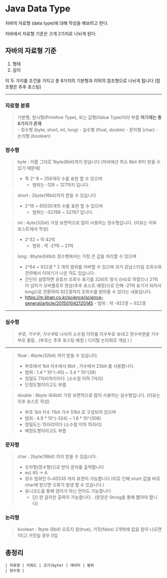 # Java Data Type 
자바의 자료형 (data type)에 대해 작성을 해보려고 한다.

자바에서 자료형 기준은 크게 2가지로 나뉘게 된다.
## 자바의 자료형 기준 
1. 형태
2. 길이 

이 두 가지를 조건을 가지고 총 8가지의 기본형과 이외의 참조형으로 나뉘게 됩니다 (참조형은 추후 포스팅)

---
### 자료형 분류 
>  기본형, 원시형(Primitive Type), 또는 값형(Value Type)이라 부름
> 	**여기에는 총 8가지가 존재**   
> 		- 정수형 (byte, short, int, long)
> 		- 실수형 (float, double)
> 		- 문자형 (char)
> 		- 논리형 (boolean)


### 정수형

>byte : 이름 그대로 1byte(8bit)까지 받습니다 (자바에선 최소 8bit 부터 받을 수 있기 때문에)  
>	- 즉 2^ 8 = 256개의 수를 표현 할 수 있으며 
>		- 범위는 -128 ~ 127까지 입니다.

> short : 2byte(16bit)까지 받을 수 있습니다
> 	- 2^16 = 65535개의 수를 표현 할 수 있으며 
> 		- 범위는 -32768 ~ 32767 입니다.

> int : 4yte(32bit) 가장 보편적으로 많이 사용하는 정수형입니다. (이유는 이후 포스트에서 작성)
> 	- 2^32 = 약 42억
> 		- 범위 : 약 -21억 ~ 21억

> long : 8byte(64bit) 정수형에서는 가장 큰 값을 처리할 수 있으며 
> 	- 2^64 = 922경 * 2 개의 범위를 커버할 수 있으며 과거 강남스타일 조회수와 관련해서 이야기가 나온 적도 있습니다 .
> 	- 간단히 설명하면 유튜브 조회수 표기를 32비트 방식 (int)로 하였으나 21억이 넘어가 오버플로우 현상(추후 포스트 예정)으로 인해 -21억 표기가 되어서 long으로 전환하여 922경까지 조회수를 받아올 수 있다는 내용입니다.
> - https://m.khan.co.kr/science/science-general/article/201501042120145
> 		- 범위 : 약 -922경 ~ 922경


--- 
### 실수형
> *부호, 가수부, 지수부*로 나뉘어 소수점 이하를 지수부로 보내고 정수부분을 가수부로 올림 . (부호는 추후 포스팅 예정 ( 디지털 논리회로 개념 ) )
---

>float : 4byte(32bit) 까지 받을 수 있습니다.
>	- 부호에서 1bit 지수에서 8bit , 가수에서 23bit 를 사용합니다.
>	- 범위 :  1.4 * 10^(-45) ~ 3.4 * 10^(38) 
>	- 정밀도 7자리까지이다. (소수점 이하 7자리)
>	- 단정도형이라고도 부름

>double : 8byte (64bit) 가장 보편적으로 많이 사용하는 실수형입니다. (이유는 이후 포스트 작성)
>	- 부호 1bit 지수 11bit 가수 51bit 로 구성되어 있으며
>	- 범위 : 4.9 * 10^(-324) ~ 1.8 * 10^(308)
>	- 정밀도는 15자리이다 (소수점 이하 15자리)
>	- 배정도형이라고도 부름

### 문자형
> char : 2byte(16bit) 까지 받을 수 있습니다. 
> 	- 숫자형(정수형)으로 받아 문자를 출력합니다 
> 	- ex) 65 -> A 
> 	- 양수 범위인 0~65535 까지 표현이 가능합니다 (이로 인해 short 값을 바로 char에 받으면 오류가 발생 할 수 있습니다.)
> 	- 유니코드를 통해 영어가 아닌 언어도 가능합니다
> 		- 단) 한 글자만 출력이 가능합니다 . (문장은 String을 통해 뽑아야 합니다)

### 논리형
> boolean : 1byte (8bit)
> 오로지 참(true), 거짓(false) 2개밖에 없음
> 참이 나오면 1이고 거짓일 경우 0임  

## 총정리

	| 자료형 | 키워드 | 크기(byte) | 데이터 | 범위
	| 정수형 | 